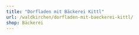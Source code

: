 ```yaml
---
title: "Dorfladen mit Bäckerei Kittl"
url: /waldkirchen/dorfladen-mit-baeckerei-kittl/
shop: Bäckerei
---
```

